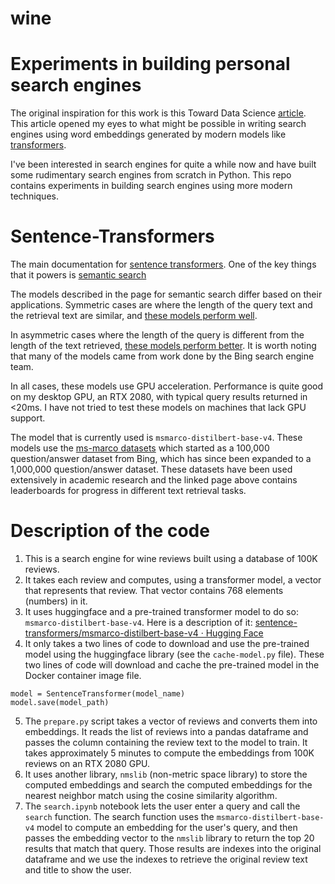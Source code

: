 # wine

# Experiments in building personal search engines

The original inspiration for this work is this Toward Data Science
[article](https://towardsdatascience.com/the-auto-sommelier-how-to-implement-huggingface-transformers-and-build-a-search-engine-9e0f401b1bda).
This article opened my eyes to what might be possible in writing search
engines using word embeddings generated by modern models like
[transformers](https://en.wikipedia.org/wiki/Transformer_(machine_learning_model)).

I've been interested in search engines for quite a while now and have built
some rudimentary search engines from scratch in Python. This repo contains
experiments in building search engines using more modern techniques.

# Sentence-Transformers

The main documentation for [sentence transformers](https://www.sbert.net/).
One of the key things that it powers is [semantic search](https://www.sbert.net/examples/applications/semantic-search/README.html)

The models described in the page for semantic search differ based on their
applications. Symmetric cases are where the length of the query text and the
retrieval text are similar, and [these models perform
well](https://www.sbert.net/docs/pretrained_models.html#sentence-embedding-models).

In asymmetric cases where the length of the query is different from the length
of the text retrieved, [these models perform
better](https://www.sbert.net/docs/pretrained_models.html#sentence-embedding-models).
It is worth noting that many of the models came from work done by the Bing
search engine team.

In all cases, these models use GPU acceleration. Performance is quite good on
my desktop GPU, an RTX 2080, with typical query results returned in <20ms. I
have not tried to test these models on machines that lack GPU support.

The model that is currently used is `msmarco-distilbert-base-v4`. These models
use the [ms-marco datasets](https://microsoft.github.io/msmarco/) which 
started as a 100,000 question/answer dataset from Bing, which has since been
expanded to a 1,000,000 question/answer dataset. These datasets have been
used extensively in academic research and the linked page above contains 
leaderboards for progress in different text retrieval tasks.

# Description of the code

1. This is a search engine for wine reviews built using a database of 100K
   reviews.
2. It takes each review and computes, using a transformer model, a vector that
   represents that review. That vector contains 768 elements (numbers) in it.
3. It uses huggingface and a pre-trained transformer model to do so:
   `msmarco-distilbert-base-v4`. Here is a description of it:
   [sentence-transformers/msmarco-distilbert-base-v4 · Hugging
   Face](https://huggingface.co/sentence-transformers/msmarco-distilbert-base-v4)
4. It only takes a two lines of code to download and use the pre-trained model
   using the huggingface library (see the `cache-model.py` file). These two
   lines of code will download and cache the pre-trained model in the Docker
   container image file.

```
model = SentenceTransformer(model_name)
model.save(model_path)
```

5. The `prepare.py` script takes a vector of reviews and converts them into
   embeddings. It reads the list of reviews into a pandas dataframe and passes
   the column containing the review text to the model to train. It takes 
   approximately 5 minutes to compute the embeddings from 100K reviews on an
   RTX 2080 GPU.
6. It uses another library, `nmslib` (non-metric space library) to store the
   computed embeddings and search the computed embeddings for the nearest
   neighbor match using the cosine similarity algorithm.
7. The `search.ipynb` notebook lets the user enter a query and call the
   `search` function. The search function uses the
   `msmarco-distilbert-base-v4` model to compute an embedding for the user's
   query, and then passes the embedding vector to the `nmslib` library to
   return the top 20 results that match that query. Those results are indexes
   into the original dataframe and we use the indexes to retrieve the original
   review text and title to show the user.